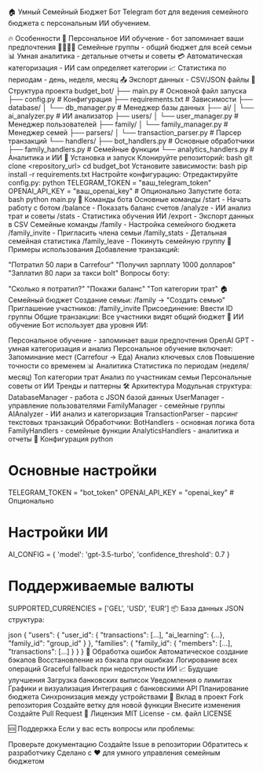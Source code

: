 🏠 Умный Семейный Бюджет Бот
Telegram бот для ведения семейного бюджета с персональным ИИ обучением.

🔥 Особенности
🤖 Персональное ИИ обучение - бот запоминает ваши предпочтения
👨‍👩‍👧‍👦 Семейные группы - общий бюджет для всей семьи
📊 Умная аналитика - детальные отчеты и советы
💳 Автоматическая категоризация - ИИ сам определяет категории
📈 Статистика по периодам - день, неделя, месяц
📤 Экспорт данных - CSV/JSON файлы
📁 Структура проекта
budget_bot/
├── main.py                         # Основной файл запуска
├── config.py                       # Конфигурация
├── requirements.txt                # Зависимости
├── database/
│   └── db_manager.py               # Менеджер базы данных
├── ai/
│   └── ai_analyzer.py              # ИИ анализатор
├── users/
│   └── user_manager.py             # Менеджер пользователей
├── family/
│   └── family_manager.py           # Менеджер семей
├── parsers/
│   └── transaction_parser.py       # Парсер транзакций
└── handlers/
    ├── bot_handlers.py             # Основные обработчики
    ├── family_handlers.py          # Семейные функции
    └── analytics_handlers.py       # Аналитика и ИИ
🚀 Установка и запуск
Клонируйте репозиторий:
bash
git clone <repository_url>
cd budget_bot
Установите зависимости:
bash
pip install -r requirements.txt
Настройте конфигурацию: Отредактируйте config.py:
python
TELEGRAM_TOKEN = "ваш_telegram_token"
OPENAI_API_KEY = "ваш_openai_key"  # Опционально
Запустите бота:
bash
python main.py
🤖 Команды бота
Основные команды
/start - Начать работу с ботом
/balance - Показать баланс счетов
/analyze - ИИ анализ трат и советы
/stats - Статистика обучения ИИ
/export - Экспорт данных в CSV
Семейные команды
/family - Настройка семейного бюджета
/family_invite - Пригласить члена семьи
/family_stats - Детальная семейная статистика
/family_leave - Покинуть семейную группу
💬 Примеры использования
Добавление транзакций:

"Потратил 50 лари в Carrefour"
"Получил зарплату 1000 долларов"
"Заплатил 80 лари за такси bolt"
Вопросы боту:

"Сколько я потратил?"
"Покажи баланс"
"Топ категории трат"
🏠 Семейный бюджет
Создание семьи: /family → "Создать семью"
Приглашение участников: /family_invite
Присоединение: Ввести ID группы
Общие транзакции: Все участники видят общий бюджет
🧠 ИИ обучение
Бот использует два уровня ИИ:

Персональное обучение - запоминает ваши предпочтения
OpenAI GPT - умная категоризация и анализ
Персональное обучение включает:
Запоминание мест (Carrefour → Еда)
Анализ ключевых слов
Повышение точности со временем
📊 Аналитика
Статистика по периодам (неделя/месяц)
Топ категории трат
Анализ по участникам семьи
Персональные советы от ИИ
Тренды и паттерны
🛠️ Архитектура
Модульная структура:
DatabaseManager - работа с JSON базой данных
UserManager - управление пользователями
FamilyManager - семейные группы
AIAnalyzer - ИИ анализ и категоризация
TransactionParser - парсинг текстовых транзакций
Обработчики:
BotHandlers - основная логика бота
FamilyHandlers - семейные функции
AnalyticsHandlers - аналитика и отчеты
🔧 Конфигурация
python
# Основные настройки
TELEGRAM_TOKEN = "bot_token"
OPENAI_API_KEY = "openai_key"  # Опционально

# Настройки ИИ
AI_CONFIG = {
    'model': 'gpt-3.5-turbo',
    'confidence_threshold': 0.7
}

# Поддерживаемые валюты
SUPPORTED_CURRENCIES = ['GEL', 'USD', 'EUR']
📦 База данных
JSON структура:

json
{
  "users": {
    "user_id": {
      "transactions": [...],
      "ai_learning": {...},
      "family_id": "group_id"
    }
  },
  "families": {
    "family_id": {
      "members": [...],
      "transactions": [...]
    }
  }
}
🚨 Обработка ошибок
Автоматическое создание бэкапов
Восстановление из бэкапа при ошибках
Логирование всех операций
Graceful fallback при недоступности ИИ
📈 Будущие улучшения
 Загрузка банковских выписок
 Уведомления о лимитах
 Графики и визуализация
 Интеграция с банковскими API
 Планирование бюджета
 Синхронизация между устройствами
🤝 Вклад в проект
Fork репозитория
Создайте ветку для новой функции
Внесите изменения
Создайте Pull Request
📄 Лицензия
MIT License - см. файл LICENSE

🆘 Поддержка
Если у вас есть вопросы или проблемы:

Проверьте документацию
Создайте Issue в репозитории
Обратитесь к разработчику
Сделано с ❤️ для умного управления семейным бюджетом

